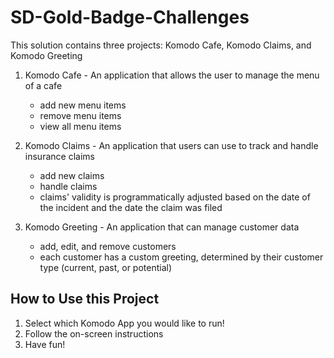 # SD-Gold-Badge-Challenges

This solution contains three projects: Komodo Cafe, Komodo Claims, and Komodo Greeting

1. Komodo Cafe - An application that allows the user to manage the menu of a cafe
    * add new menu items
    * remove menu items
    * view all menu items
    
2. Komodo Claims - An application that users can use to track and handle insurance claims
    * add new claims
    * handle claims
    * claims' validity is programmatically adjusted based on the date of the incident and the date the claim was filed

3. Komodo Greeting - An application that can manage customer data
    * add, edit, and remove customers
    * each customer has a custom greeting, determined by their customer type (current, past, or potential)

## How to Use this Project
1. Select which Komodo App you would like to run!
2. Follow the on-screen instructions
3. Have fun!
